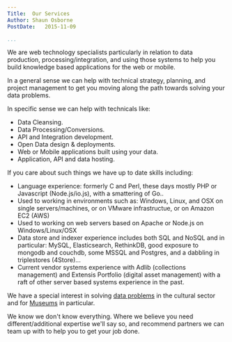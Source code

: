 ```yaml
---
Title:  Our Services  
Author: Shaun Osborne
PostDate:   2015-11-09

...
```


We are web technology specialists particularly in relation to data production, processing/integration, and using those systems to help you build knowledge based applications for the web or mobile.

In a general sense we can help with technical strategy, planning, and project management to get you moving along the path towards solving your data problems.

In specific sense we can help with technicals like:

* Data Cleansing.
* Data Processing/Conversions.
* API and Integration development.
* Open Data design & deployments.
* Web or Mobile applications built using your data.
* Application, API and data hosting.

If you care about such things we have up to date skills including:

* Language experience: formerly C and Perl, these days mostly PHP or Javascript (Node.js/io.js), with a smattering of Go..
* Used to working in environments such as: Windows, Linux, and OSX on single servers/machines, or on VMware infrastructue, or on Amazon EC2 (AWS)
* Used to working on web servers based on Apache or Node.js on Windows/Linux/OSX
* Data store and indexer experience includes both SQL and NoSQL and in particular: MySQL, Elasticsearch, RethinkDB, good exposure to mongodb and couchdb, some MSSQL and Postgres, and a dabbling in triplestores (4Store)...
* Current vendor systems experience with Adlib (collections management) and Extensis Portfolio (digital asset management) with a raft of other server based systems experience in the past.

We have a special interest in solving [data problems](/blog/2015-07-23/) in the cultural sector and for [Museums](/museums/) in particular.

We know we don't know everything. Where we believe you need different/additional expertise we'll say so, and recommend partners we can team up with to help you to get your job done.
